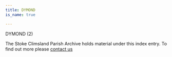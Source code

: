 ```yaml
---
title: DYMOND
is_name: true

---
```


DYMOND (2)


The Stoke Climsland Parish Archive holds material under this index entry. To find out more please [contact us](/contact/)
